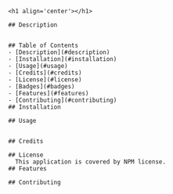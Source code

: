 
    <h1 align='center'></h1>
    
    ## Description 
      
    
    ## Table of Contents
    - [Description](#description)
    - [Installation](#installation)
    - [Usage](#usage)
    - [Credits](#credits)
    - [License](#license)
    - [Badges](#badges)
    - [Features](#features)
    - [Contributing](#contributing)
    ## Installation
      
    ## Usage
      
    
    ## Credits
        
    ## License
      This application is covered by NPM license.
    ## Features
      
    ## Contributing
      
  